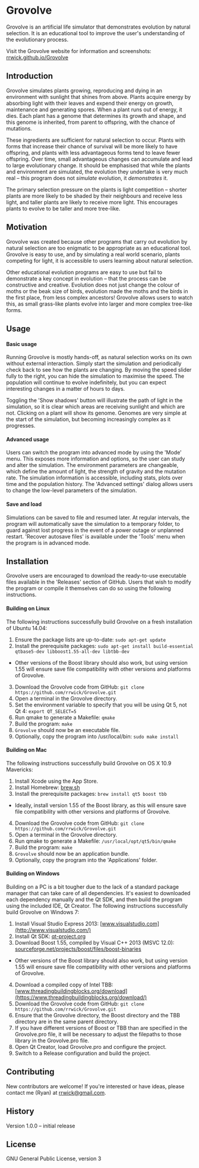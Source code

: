 # Grovolve

Grovolve is an artificial life simulator that demonstrates evolution by natural selection.  It is an educational tool to improve the user's understanding of the evolutionary process.

Visit the Grovolve website for information and screenshots: <a href="http://rrwick.github.io/Grovolve/" target="_blank">rrwick.github.io/Grovolve</a>

## Introduction

Grovolve simulates plants growing, reproducing and dying in an environment with sunlight that shines from above.  Plants acquire energy by absorbing light with their leaves and expend their energy on growth, maintenance and generating spores.  When a plant runs out of energy, it dies.  Each plant has a genome that determines its growth and shape, and this genome is inherited, from parent to offspring, with the chance of mutations.

These ingredients are sufficient for natural selection to occur.  Plants with forms that increase their chance of survival will be more likely to have offspring, and plants with less advantageous forms tend to leave fewer offspring.  Over time, small advantageous changes can accumulate and lead to large evolutionary change.  It should be emphasised that while the plants and environment are simulated, the evolution they undertake is very much real – this program does not _simulate_ evolution, it _demonstrates_ it.

The primary selection pressure on the plants is light competition – shorter plants are more likely to be shaded by their neighbours and receive less light, and taller plants are likely to receive more light.  This encourages plants to evolve to be taller and more tree-like.

## Motivation

Grovolve was created because other programs that carry out evolution by natural selection are too enigmatic to be appropriate as an educational tool.  Grovolve is easy to use, and by simulating a real world scenario, plants competing for light, it is accessible to users learning about natural selection.

Other educational evolution programs are easy to use but fail to demonstrate a key concept in evolution – that the process can be constructive and creative.  Evolution does not just change the colour of moths or the beak size of birds, evolution made the moths and the birds in the first place, from less complex ancestors!  Grovolve allows users to watch this, as small grass-like plants evolve into larger and more complex tree-like forms.

## Usage

#### Basic usage
Running Grovolve is mostly hands-off, as natural selection works on its own without external interaction.  Simply start the simulation and periodically check back to see how the plants are changing.  By moving the speed slider fully to the right, you can hide the simulation to maximise the speed.  The population will continue to evolve indefinitely, but you can expect interesting changes in a matter of hours to days.

Toggling the 'Show shadows' button will illustrate the path of light in the simulation, so it is clear which areas are receiving sunlight and which are not.  Clicking on a plant will show its genome.  Genomes are very simple at the start of the simulation, but becoming increasingly complex as it progresses.

#### Advanced usage

Users can switch the program into advanced mode by using the 'Mode' menu.  This exposes more information and options, so the user can study and alter the simulation.  The environment parameters are changeable, which define the amount of light, the strength of gravity and the mutation rate.  The simulation information is accessible, including stats, plots over time and the population history.  The 'Advanced settings' dialog allows users to change the low-level parameters of the simulation.

#### Save and load

Simulations can be saved to file and resumed later.  At regular intervals, the program will automatically save the simulation to a temporary folder, to guard against lost progress in the event of a power outage or unplanned restart.  'Recover autosave files' is available under the 'Tools' menu when the program is in advanced mode.

## Installation

Grovolve users are encouraged to download the ready-to-use executable files available in the 'Releases' section of GitHub.  Users that wish to modify the program or compile it themselves can do so using the following instructions.

#### Building on Linux

The following instructions successfully build Grovolve on a fresh installation of Ubuntu 14.04:

1. Ensure the package lists are up-to-date: `sudo apt-get update`
2. Install the prerequisite packages: `sudo apt-get install build-essential qtbase5-dev libboost1.55-all-dev libtbb-dev`
  * Other versions of the Boost library should also work, but using version 1.55 will ensure save file compatibility with other versions and platforms of Grovolve.
3. Download the Grovolve code from GitHub: `git clone https://github.com/rrwick/Grovolve.git`
4. Open a terminal in the Grovolve directory.
5. Set the environment variable to specify that you will be using Qt 5, not Qt 4: `export QT_SELECT=5`
6. Run qmake to generate a Makefile: `qmake`
7. Build the program: `make`
8. `Grovolve` should now be an executable file.
9. Optionally, copy the program into /usr/local/bin: `sudo make install`

#### Building on Mac

The following instructions successfully build Grovolve on OS X 10.9 Mavericks:

1. Install Xcode using the App Store.
2. Install Homebrew: [brew.sh](http://brew.sh/)
3. Install the prerequisite packages: `brew install qt5 boost tbb`
  * Ideally, install version 1.55 of the Boost library, as this will ensure save file compatibility with other versions and platforms of Grovolve.
4. Download the Grovolve code from GitHub: `git clone https://github.com/rrwick/Grovolve.git`
5. Open a terminal in the Grovolve directory.
6. Run qmake to generate a Makefile: `/usr/local/opt/qt5/bin/qmake`
7. Build the program: `make`
8. `Grovolve` should now be an application bundle.
9. Optionally, copy the program into the 'Applications' folder.

#### Building on Windows

Building on a PC is a bit tougher due to the lack of a standard package manager that can take care of all dependencies.  It's easiest to downloaded each dependency manually and the Qt SDK, and then build the program using the included IDE, Qt Creator.  The following instructions successfully build Grovolve on Windows 7:

1. Install Visual Studio Express 2013: [www.visualstudio.com](http://www.visualstudio.com/)
2. Install Qt SDK: [qt-project.org](http://qt-project.org/)
3. Download Boost 1.55, compiled by Visual C++ 2013 (MSVC 12.0): [sourceforge.net/projects/boost/files/boost-binaries](http://sourceforge.net/projects/boost/files/boost-binaries/)
  * Other versions of the Boost library should also work, but using version 1.55 will ensure save file compatibility with other versions and platforms of Grovolve.
4. Download a compiled copy of Intel TBB: [www.threadingbuildingblocks.org/download](https://www.threadingbuildingblocks.org/download/)
5. Download the Grovolve code from GitHub: `git clone https://github.com/rrwick/Grovolve.git`
6. Ensure that the Grovolve directory, the Boost directory and the TBB directory are in the same parent directory.
7. If you have different versions of Boost or TBB than are specified in the Grovolve.pro file, it will be necessary to adjust the filepaths to those library in the Grovolve.pro file.
8. Open Qt Creator, load Grovolve.pro and configure the project.
9. Switch to a Release configuration and build the project.

## Contributing

New contributors are welcome!  If you're interested or have ideas, please contact me (Ryan) at rrwick@gmail.com.

## History

Version 1.0.0 – initial release

## License

GNU General Public License, version 3
